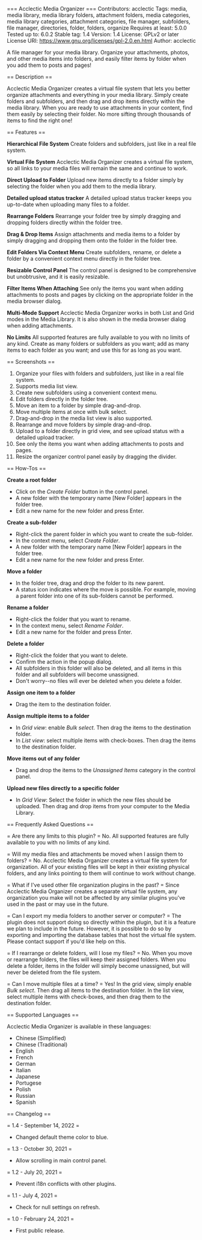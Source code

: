 ﻿=== Acclectic Media Organizer ===
Contributors: acclectic
Tags: media, media library, media library folders, attachment folders, media categories, media library categories, attachment categories, file manager, subfolders, file manager, directories, folder, folders, organize
Requires at least: 5.0.0
Tested up to: 6.0.2
Stable tag: 1.4
Version: 1.4
License: GPLv2 or later
License URI: https://www.gnu.org/licenses/gpl-2.0.en.html
Author: acclectic

A file manager for your media library. Organize your attachments, photos, and other media items into folders, and easily filter items by folder when you add them to posts and pages!

== Description ==

Acclectic Media Organizer creates a virtual file system that lets you better organize attachments and everything in your media library. Simply create folders and subfolders, and then drag and drop items directly within the media library. When you are ready to use attachments in your content, find them easily by selecting their folder. No more sifting through thousands of items to find the right one!

== Features ==

**Hierarchical File System**
Create folders and subfolders, just like in a real file system.

**Virtual File System**
Acclectic Media Organizer creates a virtual file system, so all links to your media files will remain the same and continue to work.

**Direct Upload to Folder**
Upload new items directly to a folder simply by selecting the folder when you add them to the media library.

**Detailed upload status tracker**
A detailed upload status tracker keeps you up-to-date when uploading many files to a folder.

**Rearrange Folders**
Rearrange your folder tree by simply dragging and dropping folders directly within the folder tree.

**Drag & Drop Items**
Assign attachments and media items to a folder by simply dragging and dropping them onto the folder in the folder tree.

**Edit Folders Via Context Menu**
Create subfolders, rename, or delete a folder by a convenient context menu directly in the folder tree.

**Resizable Control Panel**
The control panel is designed to be comprehensive but unobtrusive, and it is easily resizable.

**Filter Items When Attaching**
See only the items you want when adding attachments to posts and pages by clicking on the appropriate folder in the media browser dialog.

**Multi-Mode Support**
Acclectic Media Organizer works in both List and Grid modes in the Media Library. It is also shown in the media browser dialog when adding attachments.

**No Limits**
All supported features are fully available to you with no limits of any kind. Create as many folders or subfolders as you want; add as many items to each folder as you want; and use this for as long as you want.

== Screenshots ==

1. Organize your files with folders and subfolders, just like in a real file system.
2. Supports media list view.
3. Create new subfolders using a convenient context menu.
4. Edit folders directly in the folder tree.
5. Move an item to a folder by simple drag-and-drop.
6. Move multiple items at once with bulk select.
7. Drag-and-drop in the media list view is also supported.
8. Rearrange and move folders by simple drag-and-drop.
9. Upload to a folder directly in grid view, and see upload status with a detailed upload tracker.
10. See only the items you want when adding attachments to posts and pages.
11. Resize the organizer control panel easily by dragging the divider.

== How-Tos ==

**Create a root folder**

* Click on the *Create Folder* button in the control panel.
* A new folder with the temporary name [New Folder] appears in the folder tree.
* Edit a new name for the new folder and press Enter.

**Create a sub-folder**

* Right-click the parent folder in which you want to create the sub-folder.
* In the context menu, select *Create Folder*.
* A new folder with the temporary name [New Folder] appears in the folder tree.
* Edit a new name for the new folder and press Enter.

**Move a folder**

* In the folder tree, drag and drop the folder to its new parent.
* A status icon indicates where the move is possible. For example, moving a parent folder into one of its sub-folders cannot be performed.

**Rename a folder**

* Right-click the folder that you want to rename.
* In the context menu, select *Rename Folder*.
* Edit a new name for the folder and press Enter.

**Delete a folder**

* Right-click the folder that you want to delete.
* Confirm the action in the popup dialog.
* All subfolders in this folder will also be deleted, and all items in this folder and all subfolders will become unassigned.
* Don't worry--no files will ever be deleted when you delete a folder.

**Assign one item to a folder**

* Drag the item to the destination folder.

**Assign multiple items to a folder**

* In *Grid view*: enable *Bulk select*. Then drag the items to the destination folder.
* In *List view*: select multiple items with check-boxes. Then drag the items to the destination folder.

**Move items out of any folder**

* Drag and drop the items to the *Unassigned Items* category in the control panel.

**Upload new files directly to a specific folder**

* In *Grid View*: Select the folder in which the new files should be uploaded. Then drag and drop items from your computer to the Media Library.


== Frequently Asked Questions ==

= Are there any limits to this plugin? =
No. All supported features are fully available to you with no limits of any kind.

= Will my media files and attachments be moved when I assign them to folders? =
No. Acclectic Media Organizer creates a virtual file system for organization. All of your existing files will be kept in their existing physical folders, and any links pointing to them will continue to work without change.

= What if I've used other file organization plugins in the past? =
Since Acclectic Media Organizer creates a separate virtual file system, any organization you make will not be affected by any similar plugins you've used in the past or may use in the future.

= Can I export my media folders to another server or computer? =
The plugin does not support doing so directly within the plugin, but it is a feature we plan to include in the future. However, it is possible to do so by exporting and importing the database tables that host the virtual file system. Please contact support if you'd like help on this.

= If I rearrange or delete folders, will I lose my files? =
No. When you move or rearrange folders, the files will keep their assigned folders. When you delete a folder, items in the folder will simply become unassigned, but will never be deleted from the file system.

= Can I move multiple files at a time? =
Yes! In the grid view, simply enable *Bulk select*. Then drag all items to the destination folder. In the list view, select multiple items with check-boxes, and then drag them to the destination folder.


== Supported Languages ==

Acclectic Media Organizer is available in these languages:

* Chinese (Simplified)
* Chinese (Traditional)
* English
* French
* German
* Italian
* Japanese
* Portugese
* Polish
* Russian
* Spanish

== Changelog ==

= 1.4 - September 14, 2022 =
- Changed default theme color to blue.

= 1.3 - October 30, 2021 =
- Allow scrolling in main control panel.

= 1.2 - July 20, 2021 =
- Prevent i18n conflicts with other plugins.

= 1.1 - July 4, 2021 =
- Check for null settings on refresh.

= 1.0 - February 24, 2021 = 
- First public release.
